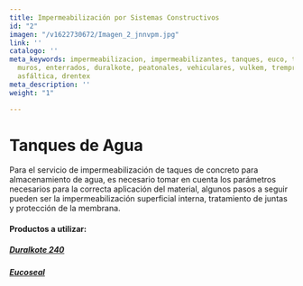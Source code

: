```yaml
---
title: Impermeabilización por Sistemas Constructivos
id: "2"
imagen: "/v1622730672/Imagen_2_jnnvpm.jpg"
link: ''
catalogo: ''
meta_keywords: impermeabilizacion, impermeabilizantes, tanques, euco, transitables,
  muros, enterrados, duralkote, peatonales, vehiculares, vulkem, tremproof, emulsión
  asfáltica, drentex
meta_description: ''
weight: "1"

---
```

# **Tanques de Agua**

Para el servicio de impermeabilización de taques de concreto                            para almacenamiento de agua, es necesario tomar en cuenta los parámetros necesarios para la correcta aplicación del material, algunos pasos a seguir pueden ser la impermeabilización superficial interna, tratamiento de juntas y protección de la membrana.

#### Productos a utilizar:

##### [Duralkote 240](https://www.nvtconstruccion.com/productos/recubrimientos-epoxicos/)

##### [Eucoseal](https://www.nvtconstruccion.com/productos/impermeabilizantes-cementicios/)